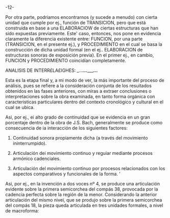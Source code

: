 -12-

Por otra parte, podriamos encontrarnos (y sucede a menudo) con cierta
unidad que cumple por ej., función de TRANSICION, pero que está construida
en base a una ELABORACIOW de ciertas estructuras que han sido expuestas
previamente. Este' caso, entonces, nos pone en evidencia claramente la
diferencia existente entre: FUNCION, por una parte (TRANSICION, en el presente
ej.), y PROCEDIMIENTO en el cual se basa la construcción de dicha unidad
formal (en el ej.. ELABORACION de estructuras sonoras de exposición previa).
En el primer ej., en cambio, FUNCION y PROCEDIMIENTO coincidían completamente.

ANALISIS DE INTERR£LA£IGHES:
_…_____…___________…___

Esta es la etapa final y, a mi modo de ver, la más importante del proceso
de análisis, pues se refiere a la consideración conjunta de los resuitados
obtenidos en las fases anteriores, con miras a extraer conclusiones o
interpretaciones sobre la obra examinada, en tanto forma orgánica con
caracteristicas particulares dentro del contexto cronológico y cultural
en el cual se ubica.

Asi, por ej., ei alto grado de continuidad que se evidencia en un gran
porcentaje dentro de la obra de J.S. Bach, generalmente se produce como
consecuencia de ia interacción de los siguientes factores:

1) Continuidad sonora propiamente dicha (a través del movimiento
ininterrumpido).

2) Articulación dei movimiento continuo y reguiar mediante procesos armónico
cadenciales.

3) Articulación del movimiento continuo por procesos relacionados con los
aspectos comparativos y funcionales de la forma. '

Asi, por ej., en la invención a dos voces nº 4, se produce una articulación
evidente sobre la primera semicorchea del compás 38, provocada por la cadencia
perfecta sobre la región de la menor. Considerando la anterior articulación
del mismo nivei, que se produjo sobre la primera semicorchea del compás
18, la pieza queda articulada en tres unidades formales, a nivel de
macroforma:

